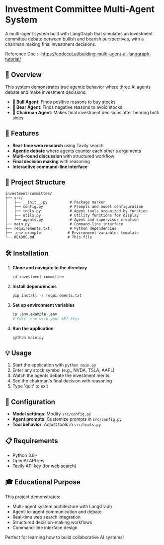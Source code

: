 # Investment Committee Multi-Agent System

A multi-agent system built with LangGraph that simulates an investment committee debate between bullish and bearish perspectives, with a chairman making final investment decisions.

Reference Doc :- https://codecut.ai/building-multi-agent-ai-langgraph-tutorial/

## 🎯 Overview

This system demonstrates true agentic behavior where three AI agents debate and make investment decisions:

- **🐂 Bull Agent**: Finds positive reasons to buy stocks
- **🐻 Bear Agent**: Finds negative reasons to avoid stocks  
- **🎯 Chairman Agent**: Makes final investment decisions after hearing both sides

## 🚀 Features

- **Real-time web research** using Tavily search
- **Agentic debate** where agents counter each other's arguments
- **Multi-round discussion** with structured workflow
- **Final decision making** with reasoning
- **Interactive command-line interface**

## 📁 Project Structure

```
investment-committee/
├── src/
│   ├── __init__.py          # Package marker
│   ├── config.py            # Prompts and model configuration
│   ├── tools.py             # Agent tools organized by function
│   ├── utils.py             # Utility functions for display
│   └── agents.py            # Agent and supervisor creation
├── main.py                  # Command-line interface
├── requirements.txt         # Python dependencies
├── .env.example            # Environment variables template
└── README.md               # This file
```

## 🛠️ Installation

1. **Clone and navigate to the directory**

   ```bash
   cd investment-committee
   ```

2. **Install dependencies**

   ```bash
   pip install -r requirements.txt
   ```

3. **Set up environment variables**

   ```bash
   cp .env.example .env
   # Edit .env with your API keys
   ```

4. **Run the application**

   ```bash
   python main.py
   ```

## 💡 Usage

1. Start the application with `python main.py`
2. Enter any stock symbol (e.g., NVDA, TSLA, AAPL)
3. Watch the agents debate the investment merits
4. See the chairman's final decision with reasoning
5. Type 'quit' to exit

## 🔧 Configuration

- **Model settings**: Modify `src/config.py`
- **Agent prompts**: Customize prompts in `src/config.py`
- **Tool behavior**: Adjust tools in `src/tools.py`

## 📋 Requirements

- Python 3.8+
- OpenAI API key
- Tavily API key (for web search)

## 🎓 Educational Purpose

This project demonstrates:

- Multi-agent system architecture with LangGraph
- Agent-to-agent communication and debate
- Real-time web search integration
- Structured decision-making workflows
- Command-line interface design

Perfect for learning how to build collaborative AI systems!
